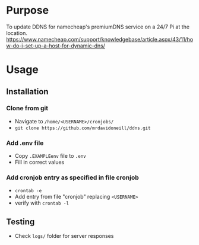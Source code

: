# Purpose

To update DDNS for namecheap's premiumDNS service on a 24/7 Pi at the location.
https://www.namecheap.com/support/knowledgebase/article.aspx/43/11/how-do-i-set-up-a-host-for-dynamic-dns/

# Usage

## Installation

### Clone from git

- Navigate to `/home/<USERNAME>/cronjobs/`
- `git clone https://github.com/mrdavidoneill/ddns.git`

### Add .env file

- Copy `.EXAMPLEenv` file to `.env`
- Fill in correct values

### Add cronjob entry as specified in file cronjob

- `crontab -e`
- Add entry from file "cronjob" replacing `<USERNAME>`
- verify with `crontab -l`

## Testing

- Check `logs/` folder for server responses
